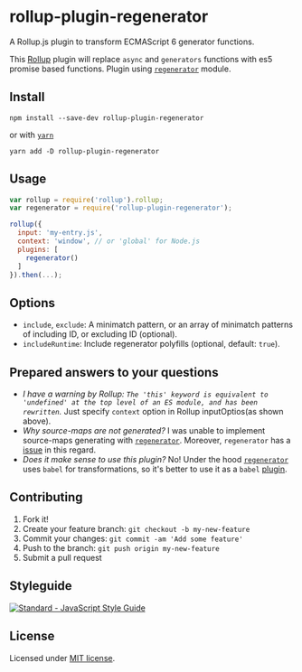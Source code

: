 # rollup-plugin-regenerator
A Rollup.js plugin to transform ECMAScript 6 generator functions.

This [Rollup](http://rollupjs.org/) plugin will replace `async` and `generators` functions with es5 promise based functions.
Plugin using [`regenerator`](https://github.com/facebook/regenerator/) module.

## Install
```
npm install --save-dev rollup-plugin-regenerator
```
or with [`yarn`](https://yarnpkg.com/)
```
yarn add -D rollup-plugin-regenerator
```

## Usage
```js
var rollup = require('rollup').rollup;
var regenerator = require('rollup-plugin-regenerator');

rollup({
  input: 'my-entry.js',
  context: 'window', // or 'global' for Node.js
  plugins: [
    regenerator()
  ]
}).then(...);
```

## Options
* `include`, `exclude`: A minimatch pattern, or an array of minimatch patterns of including ID, or excluding ID (optional).
* `includeRuntime`: Include regenerator polyfills (optional, default: `true`).

## Prepared answers to your questions
- *I have a warning by Rollup: `The 'this' keyword is equivalent to 'undefined' at the top level of an ES module, and has been rewritten`.* Just specify `context` option in Rollup inputOptios(as shown above).
- *Why source-maps are not generated?* I was unable to implement source-maps generating with [`regenerator`](https://github.com/facebook/regenerator). Moreover, `regenerator` has a [issue](https://github.com/facebook/regenerator/issues/18) in this regard.
- *Does it make sense to use this plugin?* No! Under the hood [`regenerator`](https://github.com/facebook/regenerator) uses `babel` for transformations, so it's better to use it as a `babel` [plugin](https://github.com/babel/babel/tree/master/packages/babel-plugin-transform-regenerator).

## Contributing
1. Fork it!
2. Create your feature branch: `git checkout -b my-new-feature`
3. Commit your changes: `git commit -am 'Add some feature'`
4. Push to the branch: `git push origin my-new-feature`
5. Submit a pull request

## Styleguide
[![Standard - JavaScript Style Guide](https://cdn.rawgit.com/feross/standard/master/badge.svg)](https://github.com/feross/standard)

## License
Licensed under [MIT license](LICENSE).
